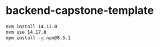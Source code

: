 # backend-capstone-template

```bash
nvm install 14.17.0
nvm use 14.17.0
npm install -g npm@8.5.1
```
